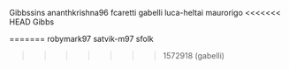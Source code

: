 Gibbssins
ananthkrishna96
fcaretti
gabelli
luca-heltai
maurorigo
<<<<<<< HEAD
Gibbs

=======
robymark97
satvik-m97
sfolk
>>>>>>> 1572918 (gabelli)
